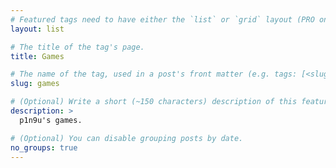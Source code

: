 ```yaml
---
# Featured tags need to have either the `list` or `grid` layout (PRO only).
layout: list

# The title of the tag's page.
title: Games

# The name of the tag, used in a post's front matter (e.g. tags: [<slug>]).
slug: games

# (Optional) Write a short (~150 characters) description of this featured tag.
description: >
  p1n9u's games.

# (Optional) You can disable grouping posts by date.
no_groups: true
---
```

